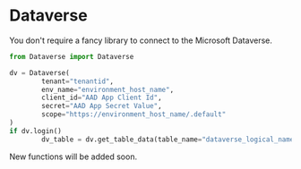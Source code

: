 # Dataverse

You don't require a fancy library to connect to the Microsoft Dataverse.
```python
from Dataverse import Dataverse

dv = Dataverse(
        tenant="tenantid",
        env_name="environment_host_name",
        client_id="AAD App Client Id",
        secret="AAD App Secret Value",
        scope="https://environment_host_name/.default"
)
if dv.login()
        dv_table = dv.get_table_data(table_name="dataverse_logical_name", expand="lookfield_logical_incase_of_expand", filterBy="ODatat_fitler_query")

```
New functions will be added soon.
